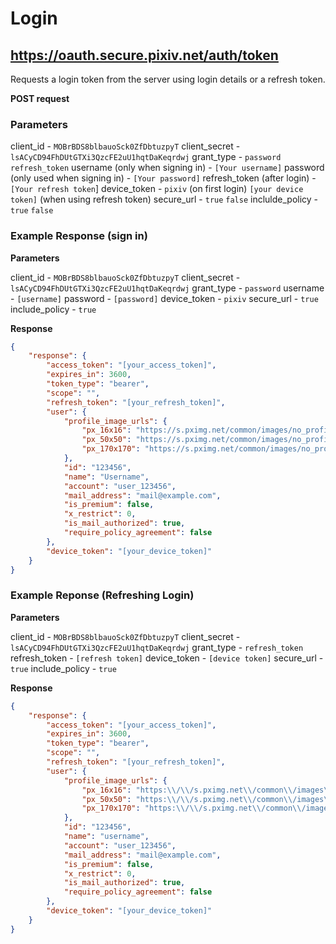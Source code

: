 # Login

## https://oauth.secure.pixiv.net/auth/token

Requests a login token from the server using login details or a refresh token.

**POST request**

### Parameters

client_id - `MOBrBDS8blbauoSck0ZfDbtuzpyT`
client_secret - `lsACyCD94FhDUtGTXi3QzcFE2uU1hqtDaKeqrdwj`
grant_type - `password` `refresh_token`
username (only when signing in) - `[Your username]`
password (only used when signing in) - `[Your password]`
refresh_token (after login) - `[Your refresh token`]
device_token - `pixiv` (on first login) `[your device token]` (when using refresh token)
secure_url - `true` `false`
inclulde_policy - `true` `false`

### Example Response (sign in)

**Parameters**

client_id - `MOBrBDS8blbauoSck0ZfDbtuzpyT`
client_secret - `lsACyCD94FhDUtGTXi3QzcFE2uU1hqtDaKeqrdwj`
grant_type - `password`
username - `[username]`
password - `[password]`
device_token - `pixiv`
secure_url - `true`
include_policy - `true`

**Response**

```json
{
    "response": {
        "access_token": "[your_access_token]",
        "expires_in": 3600,
        "token_type": "bearer",
        "scope": "",
        "refresh_token": "[your_refresh_token]",
        "user": {
            "profile_image_urls": {
                "px_16x16": "https://s.pximg.net/common/images/no_profile_ss.png",
                "px_50x50": "https://s.pximg.net/common/images/no_profile_s.png",
                "px_170x170": "https://s.pximg.net/common/images/no_profile.png"
            },
            "id": "123456",
            "name": "Username",
            "account": "user_123456",
            "mail_address": "mail@example.com",
            "is_premium": false,
            "x_restrict": 0,
            "is_mail_authorized": true,
            "require_policy_agreement": false
        },
        "device_token": "[your_device_token]"
    }
}
```

### Example Reponse (Refreshing Login)

**Parameters**

client_id - `MOBrBDS8blbauoSck0ZfDbtuzpyT`
client_secret - `lsACyCD94FhDUtGTXi3QzcFE2uU1hqtDaKeqrdwj`
grant_type - `refresh_token`
refresh_token - `[refresh token]`
device_token - `[device token]`
secure_url - `true`
include_policy - `true`

**Response**

```json
{
    "response": {
        "access_token": "[your_access_token]",
        "expires_in": 3600,
        "token_type": "bearer",
        "scope": "",
        "refresh_token": "[your_refresh_token]",
        "user": {
            "profile_image_urls": {
                "px_16x16": "https:\\/\\/s.pximg.net\\/common\\/images\\/no_profile_ss.png",
                "px_50x50": "https:\\/\\/s.pximg.net\\/common\\/images\\/no_profile_s.png",
                "px_170x170": "https:\\/\\/s.pximg.net\\/common\\/images\\/no_profile.png"
            },
            "id": "123456",
            "name": "username",
            "account": "user_123456",
            "mail_address": "mail@example.com",
            "is_premium": false,
            "x_restrict": 0,
            "is_mail_authorized": true,
            "require_policy_agreement": false
        },
        "device_token": "[your_device_token]"
    }
}
```
